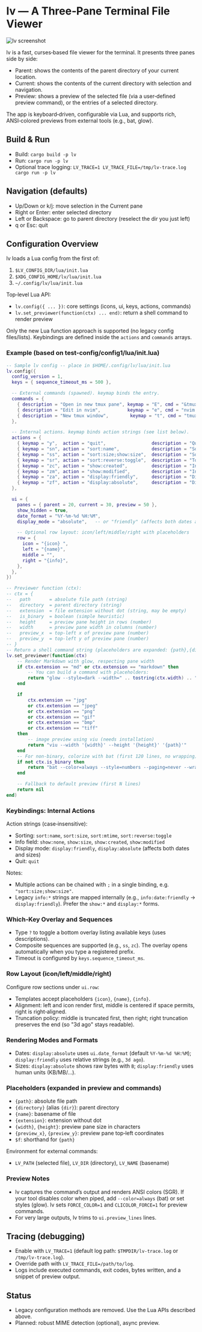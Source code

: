 # lv — A Three‑Pane Terminal File Viewer

![lv screenshot](doc/lv.jpeg)

lv is a fast, curses‑based file viewer for the terminal. It presents three panes side by side:

- Parent: shows the contents of the parent directory of your current location.
- Current: shows the contents of the current directory with selection and navigation.
- Preview: shows a preview of the selected file (via a user‑defined preview command), or the entries of a selected directory.

The app is keyboard‑driven, configurable via Lua, and supports rich, ANSI‑colored previews from external tools (e.g., bat, glow).

## Build & Run

- Build: `cargo build -p lv`
- Run: `cargo run -p lv`
- Optional trace logging: `LV_TRACE=1 LV_TRACE_FILE=/tmp/lv-trace.log cargo run -p lv`

## Navigation (defaults)

- Up/Down or k/j: move selection in the Current pane
- Right or Enter: enter selected directory
- Left or Backspace: go to parent directory (reselect the dir you just left)
- q or Esc: quit

## Configuration Overview

lv loads a Lua config from the first of:

1. `$LV_CONFIG_DIR/lua/init.lua`
2. `$XDG_CONFIG_HOME/lv/lua/init.lua`
3. `~/.config/lv/lua/init.lua`

Top‑level Lua API:

- `lv.config({ ... })`: core settings (icons, ui, keys, actions, commands)
- `lv.set_previewer(function(ctx) ... end)`: return a shell command to render preview

Only the new Lua function approach is supported (no legacy config files/lists). Keybindings are defined inside the `actions` and `commands` arrays.

### Example (based on test-config/config1/lua/init.lua)

```lua
-- Sample lv config -- place in $HOME/.config/lv/lua/init.lua
lv.config({
  config_version = 1,
  keys = { sequence_timeout_ms = 500 },

  -- External commands (spawned). keymap binds the entry.
  commands = {
    { description = "Open in new tmux pane", keymap = "E", cmd = "&tmux split-window -h nvim '{path}'" },
    { description = "Edit in nvim",          keymap = "e", cmd = "nvim '{path}'" },
    { description = "New tmux window",        keymap = "t", cmd = "tmux new-window -c {directory}" },
  },

  -- Internal actions. keymap binds action strings (see list below).
  actions = {
    { keymap = "y",  action = "quit",                 description = "Quit lv" },
    { keymap = "sn", action = "sort:name",            description = "Sort by name" },
    { keymap = "ss", action = "sort:size;show:size",  description = "Sort by size + show size" },
    { keymap = "sr", action = "sort:reverse:toggle",  description = "Toggle reverse sort" },
    { keymap = "zc", action = "show:created",         description = "Info: created date" },
    { keymap = "zm", action = "show:modified",        description = "Info: modified date" },
    { keymap = "za", action = "display:friendly",     description = "Display: friendly" },
    { keymap = "zf", action = "display:absolute",     description = "Display: absolute" },
  },

  ui = {
    panes = { parent = 20, current = 30, preview = 50 },
    show_hidden = true,
    date_format = "%Y-%m-%d %H:%M",
    display_mode = "absolute",   -- or "friendly" (affects both dates and sizes)

    -- Optional row layout: icon/left/middle/right with placeholders
    row = {
      icon = "{icon} ",
      left = "{name}",
      middle = "",
      right = "{info}",
    },
  },
})

-- Previewer function (ctx):
-- ctx = {
--   path       = absolute file path (string)
--   directory  = parent directory (string)
--   extension  = file extension without dot (string, may be empty)
--   is_binary  = boolean (simple heuristic)
--   height     = preview pane height in rows (number)
--   width      = preview pane width in columns (number)
--   preview_x  = top-left x of preview pane (number)
--   preview_y  = top-left y of preview pane (number)
-- }
-- Return a shell command string (placeholders are expanded: {path},{directory},{name},{extension}), or nil to use default head preview.
lv.set_previewer(function(ctx)
	-- Render Markdown with glow, respecting pane width
	if ctx.extension == "md" or ctx.extension == "markdown" then
		-- You can build a command with placeholders:
		return "glow --style=dark --width=" .. tostring(ctx.width) .. " {path}"
	end

	if
		ctx.extension == "jpg"
		or ctx.extension == "jpeg"
		or ctx.extension == "png"
		or ctx.extension == "gif"
		or ctx.extension == "bmp"
		or ctx.extension == "tiff"
	then
		-- image preview using viu (needs installation)
		return "viu --width '{width}' --height '{height}' '{path}'"
	end
	-- For non-binary, colorize with bat (first 120 lines, no wrapping)
	if not ctx.is_binary then
		return "bat --color=always --style=numbers --paging=never --wrap=never --line-range=:120 {path}"
	end

	-- Fallback to default preview (first N lines)
	return nil
end)
```

### Keybindings: Internal Actions

Action strings (case‑insensitive):

- Sorting: `sort:name`, `sort:size`, `sort:mtime`, `sort:reverse:toggle`
- Info field: `show:none`, `show:size`, `show:created`, `show:modified`
- Display mode: `display:friendly`, `display:absolute` (affects both dates and sizes)
- Quit: `quit`

Notes:
- Multiple actions can be chained with `;` in a single binding, e.g. `"sort:size;show:size"`.
- Legacy `info:*` strings are mapped internally (e.g., `info:date:friendly` → `display:friendly`). Prefer the `show:*` and `display:*` forms.

### Which‑Key Overlay and Sequences

- Type `?` to toggle a bottom overlay listing available keys (uses descriptions).
- Composite sequences are supported (e.g., `ss`, `zc`). The overlay opens automatically when you type a registered prefix.
- Timeout is configured by `keys.sequence_timeout_ms`.

### Row Layout (icon/left/middle/right)

Configure row sections under `ui.row`:

- Templates accept placeholders `{icon}`, `{name}`, `{info}`.
- Alignment: left and icon render first, middle is centered if space permits, right is right‑aligned.
- Truncation policy: middle is truncated first, then right; right truncation preserves the end (so "3d ago" stays readable).

### Rendering Modes and Formats

- Dates: `display:absolute` uses `ui.date_format` (default `%Y-%m-%d %H:%M`); `display:friendly` uses relative strings (e.g., `3d ago`).
- Sizes: `display:absolute` shows raw bytes with `B`; `display:friendly` uses human units (KB/MB/...).

### Placeholders (expanded in preview and commands)

- `{path}`: absolute file path
- `{directory}` (alias `{dir}`): parent directory
- `{name}`: basename of file
- `{extension}`: extension without dot
- `{width}`, `{height}`: preview pane size in characters
- `{preview_x}`, `{preview_y}`: preview pane top‑left coordinates
- `$f`: shorthand for `{path}`

Environment for external commands:
- `LV_PATH` (selected file), `LV_DIR` (directory), `LV_NAME` (basename)

### Preview Notes

- lv captures the command’s output and renders ANSI colors (SGR). If your tool disables color when piped, add `--color=always` (bat) or set styles (glow). lv sets `FORCE_COLOR=1` and `CLICOLOR_FORCE=1` for preview commands.
- For very large outputs, lv trims to `ui.preview_lines` lines.

## Tracing (debugging)

- Enable with `LV_TRACE=1` (default log path: `$TMPDIR/lv-trace.log` or `/tmp/lv-trace.log`).
- Override path with `LV_TRACE_FILE=/path/to/log`.
- Logs include executed commands, exit codes, bytes written, and a snippet of preview output.

## Status

- Legacy configuration methods are removed. Use the Lua APIs described above.
- Planned: robust MIME detection (optional), async preview.
